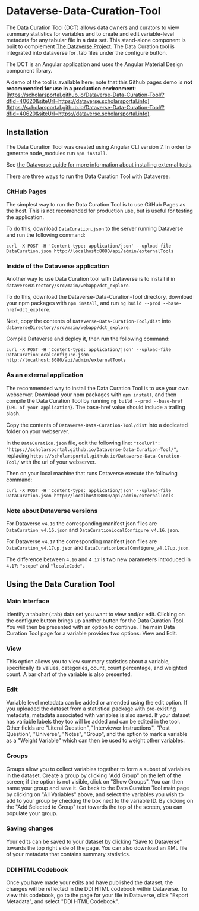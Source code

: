 # Dataverse-Data-Curation-Tool

The Data Curation Tool (DCT) allows data owners and curators to view summary statistics for variables and to create and edit variable-level metadata for any tabular file in a data set. This stand-alone component is built to complement [The Dataverse Project](http://dataverse.org/). The Data Curation tool is integrated into dataverse for .tab files under the configure button.

The DCT is an Angular application and uses the Angular Material Design component library.

A demo of the tool is available here; note that this Github pages demo is **not recommended for use in a production environment**: [https://scholarsportal.github.io/Dataverse-Data-Curation-Tool/?dfId=40620&siteUrl=https://dataverse.scholarsportal.info](https://scholarsportal.github.io/Dataverse-Data-Curation-Tool/?dfId=40620&siteUrl=https://dataverse.scholarsportal.info).

## Installation

The Data Curation Tool was created using Angular CLI version 7.
In order to generate node_modules run `npm install`.

See [the Dataverse guide for more information about installing external tools](http://guides.dataverse.org/en/latest/installation/external-tools.html).

There are three ways to run the Data Curation Tool with Dataverse:

### GitHub Pages

The simplest way to run the Data Curation Tool is to use GitHub Pages as the host. This is not recomended for production use, but is useful for testing the application.

To do this, download `DataCuration.json` to the server running Dataverse and run the following command:

`curl -X POST -H 'Content-type: application/json' --upload-file DataCuration.json http://localhost:8080/api/admin/externalTools`

### Inside of the Dataverse application

Another way to use Data Curation tool with Dataverse is to install it in `dataverseDirectory/src/main/webapp/dct_explore`.

To do this, download the Dataverse-Data-Curation-Tool directory, download your npm packages with `npm install`, and run `ng build --prod --base-href=dct_explore`.

Next, copy the contents of `Dataverse-Data-Curation-Tool/dist` into `dataverseDirectory/src/main/webapp/dct_explore`.

Compile Dataverse and deploy it, then run the following command:

`curl -X POST -H 'Content-type: application/json' --upload-file DataCurationLocalConfigure.json http://localhost:8080/api/admin/externalTools`

### As an external application

The recommended way to install the Data Curation Tool is to use your own webserver. Download your npm packages with `npm install`, and then compile the Data Curation Tool by running `ng build --prod --base-href {URL of your application}`. The base-href value should include a trailing slash.

Copy the contents of `Dataverse-Data-Curation-Tool/dist` into a dedicated folder on your webserver.

In the `DataCuration.json` file, edit the following line: `"toolUrl": "https://scholarsportal.github.io/Dataverse-Data-Curation-Tool/"`, replacing `https://scholarsportal.github.io/Dataverse-Data-Curation-Tool/` with the url of your webserver.

Then on your local machine that runs Dataverse execute the following command:

`curl -X POST -H 'Content-type: application/json' --upload-file DataCuration.json http://localhost:8080/api/admin/externalTools`

### Note about Dataverse versions

For Dataverse `v4.16` the corresponding manifest json files are `DataCuration_v4.16.json` and `DataCurationLocalConfigure_v4.16.json`.

For Dataverse `v4.17` the corresponding manifest json files are `DataCuration_v4.17up.json` and `DataCurationLocalConfigure_v4.17up.json`.

The difference between `4.16` and `4.17` is two new parameters introduced in `4.17`: `"scope"` and `"localeCode"`.

## Using the Data Curation Tool

### Main Interface

Identify a tabular (.tab) data set you want to view and/or edit. Clicking on the configure button brings up another button for the Data Curation Tool. You will then be presented with an option to continue. The main Data Curation Tool page for a variable provides two options: View and Edit.

### View

This option allows you to view summary statistics about a variable, specifically its values, categories, count, count percentage, and weighted count. A bar chart of the variable is also presented.

### Edit

Variable level metadata can be added or amended using the edit option. If you uploaded the dataset from a statistical package with pre-existing metadata, metadata associated with variables is also saved. If your dataset has variable labels they too will be added and can be edited in the tool. Other fields are "Literal Question", "Interviewer Instructions", "Post Question", "Universe", "Notes", "Group", and the option to mark a variable as a "Weight Variable" which can then be used to weight other variables.

### Groups

Groups allow you to collect variables together to form a subset of variables in the dataset. Create a group by clicking "Add Group" on the left of the screen; if the option is not visible, click on "Show Groups". You can then name your group and save it. Go back to the Data Curation Tool main page by clicking on "All Variables" above, and select the variables you wish to add to your group by checking the box next to the variable ID. By clicking on the "Add Selected to Group" text towards the top of the screen, you can populate your group.

### Saving changes

Your edits can be saved to your dataset by clicking "Save to Dataverse" towards the top right side of the page. You can also download an XML file of your metadata that contains summary statistics.

### DDI HTML Codebook

Once you have made your edits and have published the dataset, the changes will be reflected in the DDI HTML codebook within Dataverse. To view this codebook, go to the page for your file in Dataverse, click "Export Metadata", and select "DDI HTML Codebook".
